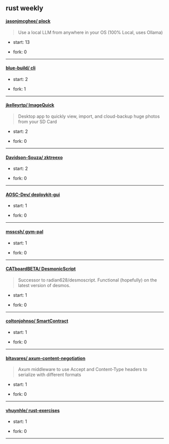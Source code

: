 ## rust weekly

#### [jasonjmcghee/ plock](https://github.com/jasonjmcghee/plock)
>  Use a local LLM from anywhere in your OS (100% Local, uses Ollama)
+ start: 13
+ fork: 0
---
#### [blue-build/ cli](https://github.com/blue-build/cli)
>  
+ start: 2
+ fork: 1
---
#### [jkelleyrtp/ ImageQuick](https://github.com/jkelleyrtp/ImageQuick)
>  Desktop app to quickly view, import, and cloud-backup huge photos from your SD Card
+ start: 2
+ fork: 0
---
#### [Davidson-Souza/ zktreexo](https://github.com/Davidson-Souza/zktreexo)
>  
+ start: 2
+ fork: 0
---
#### [AOSC-Dev/ deploykit-gui](https://github.com/AOSC-Dev/deploykit-gui)
>  
+ start: 1
+ fork: 0
---
#### [msscsh/ gym-pal](https://github.com/msscsh/gym-pal)
>  
+ start: 1
+ fork: 0
---
#### [CATboardBETA/ DesmonicScript](https://github.com/CATboardBETA/DesmonicScript)
>  Successor to radian628/desmoscript. Functional (hopefully) on the latest version of desmos.
+ start: 1
+ fork: 0
---
#### [coltonjohnso/ SmartContract](https://github.com/coltonjohnso/SmartContract)
>  
+ start: 1
+ fork: 0
---
#### [bltavares/ axum-content-negotiation](https://github.com/bltavares/axum-content-negotiation)
>  Axum middleware to use Accept and Content-Type headers to serialize with different formats
+ start: 1
+ fork: 0
---
#### [vhuynhle/ rust-exercises](https://github.com/vhuynhle/rust-exercises)
>  
+ start: 1
+ fork: 0
---